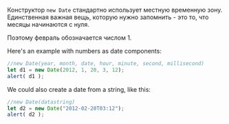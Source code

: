 Конструктор `new Date` стандартно использует местную временную зону. Единственная важная вещь, которую нужно запомнить - это то, что месяцы начинаются с нуля.

Поэтому февраль обозначается числом 1.

Here's an example with numbers as date components:

```js run
//new Date(year, month, date, hour, minute, second, millisecond)
let d1 = new Date(2012, 1, 20, 3, 12);
alert( d1 );
```
We could also create a date from a string, like this:

```js run
//new Date(datastring)
let d2 = new Date("2012-02-20T03:12");
alert( d2 );
```
